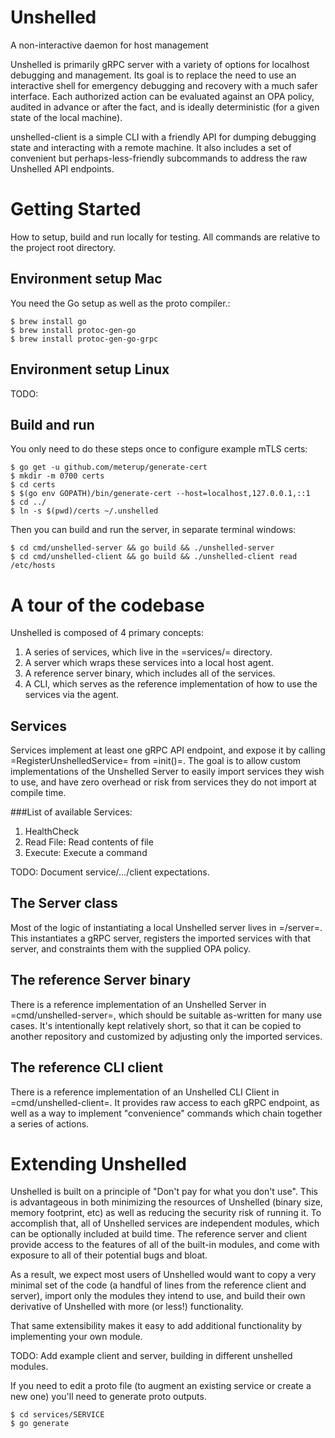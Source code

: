 # Unshelled
A non-interactive daemon for host management

Unshelled is primarily gRPC server with a variety of options for localhost
debugging and management. Its goal is to replace the need to use an
interactive shell for emergency debugging and recovery with a much safer
interface. Each authorized action can be evaluated against an OPA policy,
audited in advance or after the fact, and is ideally deterministic (for a given
state of the local machine).

unshelled-client is a simple CLI with a friendly API for dumping debugging
state and interacting with a remote machine.  It also includes a set of
convenient but perhaps-less-friendly subcommands to address the raw Unshelled
API endpoints.

# Getting Started
How to setup, build and run locally for testing.  All commands are relative to
the project root directory.

## Environment setup Mac
You need the Go setup as well as the proto compiler.:

```
$ brew install go
$ brew install protoc-gen-go
$ brew install protoc-gen-go-grpc
```

## Environment setup Linux
TODO:

## Build and run
You only need to do these steps once to configure example mTLS certs:
```
$ go get -u github.com/meterup/generate-cert
$ mkdir -m 0700 certs
$ cd certs
$ $(go env GOPATH)/bin/generate-cert --host=localhost,127.0.0.1,::1
$ cd ../
$ ln -s $(pwd)/certs ~/.unshelled
```

Then you can build and run the server, in separate terminal windows:
```
$ cd cmd/unshelled-server && go build && ./unshelled-server
$ cd cmd/unshelled-client && go build && ./unshelled-client read /etc/hosts
```

# A tour of the codebase
Unshelled is composed of 4 primary concepts:
   1. A series of services, which live in the =services/= directory.
   1. A server which wraps these services into a local host agent.
   1. A reference server binary, which includes all of the services.
   1. A CLI, which serves as the reference implementation of how to use the
      services via the agent.

## Services
Services implement at least one gRPC API endpoint, and expose it by calling
=RegisterUnshelledService= from =init()=.  The goal is to allow custom
implementations of the Unshelled Server to easily import services they wish to
use, and have zero overhead or risk from services they do not import at compile
time.

###List of available Services:
1) HealthCheck
2) Read File: Read contents of file
3) Execute: Execute a command

TODO: Document service/.../client expectations.

## The Server class
Most of the logic of instantiating a local Unshelled server lives in =/server=.
This instantiates a gRPC server, registers the imported services with that
server, and constraints them with the supplied OPA policy.

## The reference Server binary
There is a reference implementation of an Unshelled Server in
=cmd/unshelled-server=, which should be suitable as-written for many use cases.
It's intentionally kept relatively short, so that it can be copied to another
repository and customized by adjusting only the imported services.

## The reference CLI client
There is a reference implementation of an Unshelled CLI Client in
=cmd/unshelled-client=.  It provides raw access to each gRPC endpoint, as well
as a way to implement "convenience" commands which chain together a series of
actions.

# Extending Unshelled
Unshelled is built on a principle of "Don't pay for what you don't use".  This
is advantageous in both minimizing the resources of Unshelled (binary size,
memory footprint, etc) as well as reducing the security risk of running it.  To
accomplish that, all of Unshelled services are independent modules, which can
be optionally included at build time.  The reference server and client provide
access to the features of all of the built-in modules, and come with exposure
to all of their potential bugs and bloat.

As a result, we expect most users of Unshelled would want to copy a very
minimal set of the code (a handful of lines from the reference client and
server), import only the modules they intend to use, and build their own
derivative of Unshelled with more (or less!) functionality.

That same extensibility makes it easy to add additional functionality by
implementing your own module.

TODO: Add example client and server, building in different unshelled modules.

If you need to edit a proto file (to augment an existing service or 
create a new one) you'll need to generate proto outputs.

```
$ cd services/SERVICE
$ go generate
```